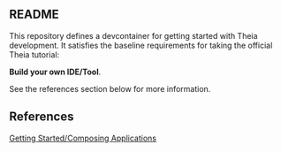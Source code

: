 ## README

This repository defines a devcontainer for getting started with Theia development. It satisfies the baseline requirements for taking the official Theia tutorial:

**Build your own IDE/Tool**.

See the references section below for more information.

## References

[Getting Started/Composing Applications](https://theia-ide.org/docs/composing_applications)
